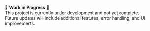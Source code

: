 🚧  **Work in Progress** 🚧  
This project is currently under development and not yet complete.  
Future updates will include additional features, error handling, and UI improvements.
